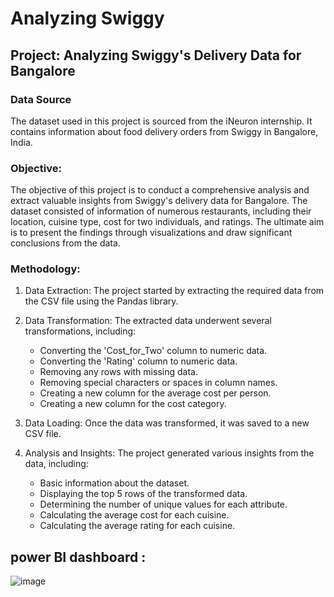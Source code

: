 # Analyzing Swiggy



## Project: Analyzing Swiggy's Delivery Data for Bangalore

### Data Source
The dataset used in this project is sourced from the iNeuron internship. It contains information about food delivery orders from Swiggy in Bangalore, India.

### Objective:
The objective of this project is to conduct a comprehensive analysis and extract valuable insights from Swiggy's delivery data for Bangalore. The dataset consisted of information of numerous restaurants, including their  location, cuisine type, cost for two individuals, and ratings. The ultimate aim is to present the findings through visualizations and draw significant conclusions from the data.

### Methodology:

1. Data Extraction:
The project started by extracting the required data from the CSV file using the Pandas library.

2. Data Transformation:
The extracted data underwent several transformations, including:
   - Converting the 'Cost_for_Two' column to numeric data.
   - Converting the 'Rating' column to numeric data.
   - Removing any rows with missing data.
   - Removing special characters or spaces in column names.
   - Creating a new column for the average cost per person.
   - Creating a new column for the cost category.

3. Data Loading:
Once the data was transformed, it was saved to a new CSV file.

4. Analysis and Insights:
The project generated various insights from the data, including:
   - Basic information about the dataset.
   - Displaying the top 5 rows of the transformed data.
   - Determining the number of unique values for each attribute.
   - Calculating the average cost for each cuisine.
   - Calculating the average rating for each cuisine.


## power BI dashboard :
![image](https://github.com/Gouthamram14/swiggy_analysis/assets/127017909/217f1e9d-7fea-46df-9c9b-b8b5b6875fa7)

